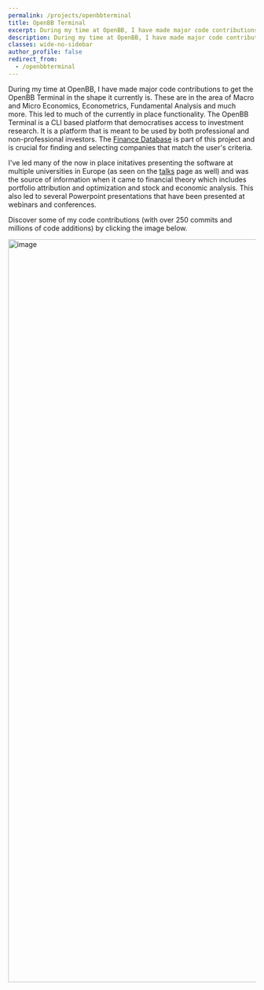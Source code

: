 ```yaml
---
permalink: /projects/openbbterminal
title: OpenBB Terminal
excerpt: During my time at OpenBB, I have made major code contributions to get the OpenBB Terminal in the shape it currently is. These are in the area of Macro and Micro Economics, Econometrics, Fundamental Analysis and much more. This led to much of the currently in place functionality. The OpenBB Terminal is a CLI based platform that democratises access to investment research. It is a platform that is meant to be used by both professional and non-professional investors.
description: During my time at OpenBB, I have made major code contributions to get the OpenBB Terminal in the shape it currently is. These are in the area of Macro and Micro Economics, Econometrics, Fundamental Analysis and much more. This led to much of the currently in place functionality. The OpenBB Terminal is a CLI based platform that democratises access to investment research. It is a platform that is meant to be used by both professional and non-professional investors.
classes: wide-no-sidebar
author_profile: false
redirect_from:
  - /openbbterminal
---
```


During my time at OpenBB, I have made major code contributions to get the OpenBB Terminal in the shape it currently is. These are in the area of Macro and Micro Economics, Econometrics, Fundamental Analysis and much more. This led to much of the currently in place functionality. The OpenBB Terminal is a CLI based platform that democratises access to investment research. It is a platform that is meant to be used by both professional and non-professional investors. The [Finance Database](/projects/financedatabase) is part of this project and is crucial for finding and selecting companies that match the user's criteria.

I've led many of the now in place initatives presenting the software at multiple universities in Europe (as seen on the [talks](/talks) page as well) and was the source of information when it came to financial theory which includes portfolio attribution and optimization and stock and economic analysis. This also led to several Powerpoint presentations that have been presented at webinars and conferences. 

Discover some of my code contributions (with over 250 commits and millions of code additions) by clicking the image below.

<a href="https://github.com/OpenBB-finance/OpenBBTerminal/pulls?q=is%3Apr+is%3Aclosed+author%3AJerBouma+sort%3Acomments-desc" target="_blank"><img width="1512" alt="image" src="https://github.com/JerBouma/jerbouma.github.io/assets/46355364/b2fa3e34-63c2-4ad6-b2f3-b249f489983e"></a>

